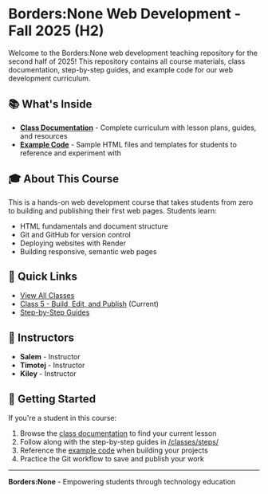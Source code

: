 # Borders:None Web Development - Fall 2025 (H2)

Welcome to the Borders:None web development teaching repository for the second half of 2025! This repository contains all course materials, class documentation, step-by-step guides, and example code for our web development curriculum.

## 📚 What's Inside

- **[Class Documentation](/classes)** - Complete curriculum with lesson plans, guides, and resources
- **[Example Code](/src)** - Sample HTML files and templates for students to reference and experiment with

## 🎓 About This Course

This is a hands-on web development course that takes students from zero to building and publishing their first web pages. Students learn:

- HTML fundamentals and document structure
- Git and GitHub for version control
- Deploying websites with Render
- Building responsive, semantic web pages

## 🚀 Quick Links

- [View All Classes](/classes/README.md)
- [Class 5 - Build, Edit, and Publish](/classes/class5-build-edit-publish.md) (Current)
- [Step-by-Step Guides](/classes/steps/)

## 👥 Instructors

- **Salem** - Instructor
- **Timotej** - Instructor
- **Kiley** - Instructor

## 📖 Getting Started

If you're a student in this course:

1. Browse the [class documentation](/classes) to find your current lesson
2. Follow along with the step-by-step guides in [/classes/steps/](/classes/steps/)
3. Reference the [example code](/src) when building your projects
4. Practice the Git workflow to save and publish your work

---

**Borders:None** - Empowering students through technology education